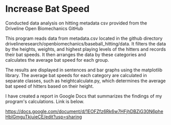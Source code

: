 # Increase Bat Speed
Conducted data analysis on hitting metadata csv provided from the Driveline Open Biomechanics GitHub

This program reads data from metadata.csv located in the github directory drivelineresearch/openbiomechanics/baseball_hitting/data. It filters the data by the heights, weights, and highest playing levels of the hitters and records their bat speeds. It then arranges the data by these categories and calculates the average bat speed for each group. 

The results are displayed in sentences and bar graphs using the matplotlib library. The average bat speeds for each category are calculated in separate classes, such as heightcalculate.py, which determines the average bat speed of hitters based on their height. 

I have created a report in Google Docs that summarizes the findings of my program's calculations. Link is below. 

https://docs.google.com/document/d/1EOFZfz6Rk6w7HFjhDBZiG30N6pheHbIGmguTkjuieCE/edit?usp=sharing 
